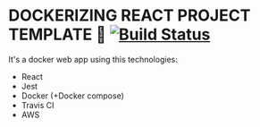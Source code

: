 # DOCKERIZING REACT PROJECT TEMPLATE  🚶 [![Build Status](https://travis-ci.org/erikzephyr/react-docker.svg?branch=master)](https://travis-ci.org/erikzephyr/react-docker)
It's a docker web app using this technologies:
  - React 
  - Jest
  - Docker (+Docker compose)
  - Travis CI
  - AWS